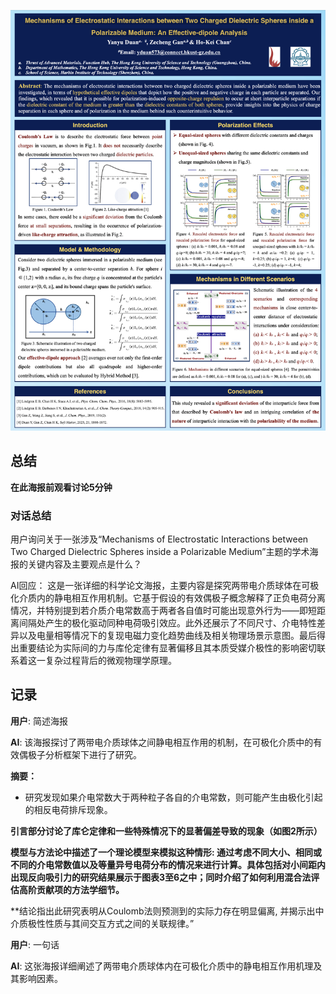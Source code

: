 ![Poster Image](poster.png)

## 总结

**在此海报前观看讨论5分钟**

### 对话总结

用户询问关于一张涉及“Mechanisms of Electrostatic Interactions between Two Charged Dielectric Spheres inside a Polarizable Medium”主题的学术海报的关键内容及主要观点是什么？

AI回应：
这是一张详细的科学论文海报，主要内容是探究两带电介质球体在可极化介质内的静电相互作用机制。它基于假设的有效偶极子概念解释了正负电荷分离情况，并特别提到若介质介电常数高于两者各自值时可能出现意外行为——即短距离间隔处产生的极化驱动同种电荷吸引效应。此外还展示了不同尺寸、介电特性差异以及电量相等情况下的复现电磁力变化趋势曲线及相关物理场景示意图。最后得出重要结论为实际间的力与库伦定律有显著偏移且其本质受媒介极性的影响密切联系着这一复杂过程背后的微观物理学原理。

## 记录

**用户**: 简述海报

**AI**: 该海报探讨了两带电介质球体之间静电相互作用的机制，在可极化介质中的有效偶极子分析框架下进行了研究。

**摘要：**
- 研究发现如果介电常数大于两种粒子各自的介电常数，则可能产生由极化引起的相反电荷排斥现象。
  
**引言部分讨论了库仑定律和一些特殊情况下的显著偏差导致的现象（如图2所示）**

**模型与方法论中描述了一个理论模型来模拟这种情形: 通过考虑不同大小、相同或不同的介电常数值以及等量异号电荷分布的情况来进行计算。具体包括对小间距内出现反向吸引力的研究结果展示于图表3至6之中；同时介绍了如何利用混合法评估高阶贡献项的方法学细节。**

**结论指出此研究表明从Coulomb法则预测到的实际力存在明显偏离, 并揭示出中介质极性性质与其间交互方式之间的关联规律。”

**用户**: 一句话

**AI**: 这张海报详细阐述了两带电介质球体内在可极化介质中的静电相互作用机理及其影响因素。

